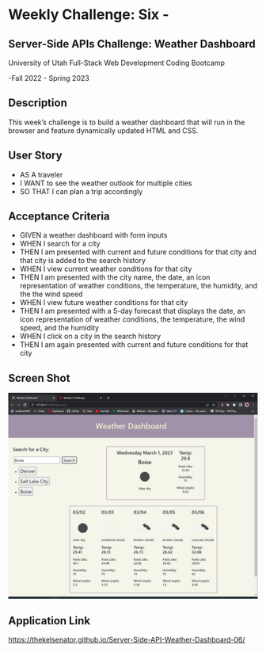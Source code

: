 # Weekly Challenge: Six -

## Server-Side APIs Challenge: Weather Dashboard

University of Utah
Full-Stack Web Development Coding Bootcamp

-Fall 2022 - Spring 2023

## Description

 This week’s challenge is to build a weather dashboard that will run in the browser and feature dynamically updated HTML and CSS.

## User Story

  * AS A traveler
  * I WANT to see the weather outlook for multiple cities
  * SO THAT I can plan a trip accordingly

## Acceptance Criteria 

  * GIVEN a weather dashboard with form inputs
  * WHEN I search for a city
  * THEN I am presented with current and future conditions for that city  and that city is added to the search history
  * WHEN I view current weather conditions for that city
  * THEN I am presented with the city name, the date, an icon representation of weather conditions, the temperature, the humidity, and the the wind speed
  * WHEN I view future weather conditions for that city
  * THEN I am presented with a 5-day forecast that displays the date, an icon representation of weather conditions, the temperature, the wind speed, and the humidity
  * WHEN I click on a city in the search history
  * THEN I am again presented with current and future conditions for that city

## Screen Shot

![alt_text](./images/Screenshot%20(06).png)

## Application Link

https://thekelsenator.github.io/Server-Side-API-Weather-Dashboard-06/
